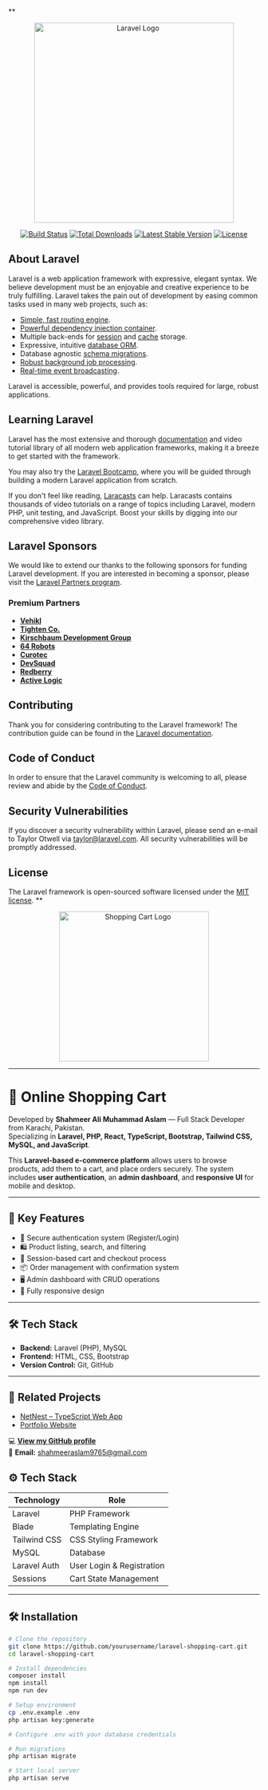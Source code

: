 **<p align="center"><a href="https://laravel.com" target="_blank"><img src="https://raw.githubusercontent.com/laravel/art/master/logo-lockup/5%20SVG/2%20CMYK/1%20Full%20Color/laravel-logolockup-cmyk-red.svg" width="400" alt="Laravel Logo"></a></p>

<p align="center">
<a href="https://github.com/laravel/framework/actions"><img src="https://github.com/laravel/framework/workflows/tests/badge.svg" alt="Build Status"></a>
<a href="https://packagist.org/packages/laravel/framework"><img src="https://img.shields.io/packagist/dt/laravel/framework" alt="Total Downloads"></a>
<a href="https://packagist.org/packages/laravel/framework"><img src="https://img.shields.io/packagist/v/laravel/framework" alt="Latest Stable Version"></a>
<a href="https://packagist.org/packages/laravel/framework"><img src="https://img.shields.io/packagist/l/laravel/framework" alt="License"></a>
</p>

## About Laravel

Laravel is a web application framework with expressive, elegant syntax. We believe development must be an enjoyable and creative experience to be truly fulfilling. Laravel takes the pain out of development by easing common tasks used in many web projects, such as:

- [Simple, fast routing engine](https://laravel.com/docs/routing).
- [Powerful dependency injection container](https://laravel.com/docs/container).
- Multiple back-ends for [session](https://laravel.com/docs/session) and [cache](https://laravel.com/docs/cache) storage.
- Expressive, intuitive [database ORM](https://laravel.com/docs/eloquent).
- Database agnostic [schema migrations](https://laravel.com/docs/migrations).
- [Robust background job processing](https://laravel.com/docs/queues).
- [Real-time event broadcasting](https://laravel.com/docs/broadcasting).

Laravel is accessible, powerful, and provides tools required for large, robust applications.

## Learning Laravel

Laravel has the most extensive and thorough [documentation](https://laravel.com/docs) and video tutorial library of all modern web application frameworks, making it a breeze to get started with the framework.

You may also try the [Laravel Bootcamp](https://bootcamp.laravel.com), where you will be guided through building a modern Laravel application from scratch.

If you don't feel like reading, [Laracasts](https://laracasts.com) can help. Laracasts contains thousands of video tutorials on a range of topics including Laravel, modern PHP, unit testing, and JavaScript. Boost your skills by digging into our comprehensive video library.

## Laravel Sponsors

We would like to extend our thanks to the following sponsors for funding Laravel development. If you are interested in becoming a sponsor, please visit the [Laravel Partners program](https://partners.laravel.com).

### Premium Partners

- **[Vehikl](https://vehikl.com)**
- **[Tighten Co.](https://tighten.co)**
- **[Kirschbaum Development Group](https://kirschbaumdevelopment.com)**
- **[64 Robots](https://64robots.com)**
- **[Curotec](https://www.curotec.com/services/technologies/laravel)**
- **[DevSquad](https://devsquad.com/hire-laravel-developers)**
- **[Redberry](https://redberry.international/laravel-development)**
- **[Active Logic](https://activelogic.com)**

## Contributing

Thank you for considering contributing to the Laravel framework! The contribution guide can be found in the [Laravel documentation](https://laravel.com/docs/contributions).

## Code of Conduct

In order to ensure that the Laravel community is welcoming to all, please review and abide by the [Code of Conduct](https://laravel.com/docs/contributions#code-of-conduct).

## Security Vulnerabilities

If you discover a security vulnerability within Laravel, please send an e-mail to Taylor Otwell via [taylor@laravel.com](mailto:taylor@laravel.com). All security vulnerabilities will be promptly addressed.

## License

The Laravel framework is open-sourced software licensed under the [MIT license](https://opensource.org/licenses/MIT).
**<p align="center">
  <a href="https://github.com/shahmeerali/laravel-shopping-cart" target="_blank">
    <img src="https://img.freepik.com/premium-vector/shopping-cart-logo-design-template-vector-illustration_640292-217.jpg" width="300" alt="Shopping Cart Logo">
  </a>
</p>



---
# 🛒 Online Shopping Cart

Developed by **Shahmeer Ali Muhammad Aslam** — Full Stack Developer from Karachi, Pakistan.  
Specializing in **Laravel, PHP, React, TypeScript, Bootstrap, Tailwind CSS, MySQL, and JavaScript**.

This **Laravel-based e-commerce platform** allows users to browse products, add them to a cart, and place orders securely. The system includes **user authentication**, an **admin dashboard**, and **responsive UI** for mobile and desktop.

---

## 📌 Key Features
- 🔐 Secure authentication system (Register/Login)
- 🛍️ Product listing, search, and filtering
- 🛒 Session-based cart and checkout process
- 📦 Order management with confirmation system
- 🖥️ Admin dashboard with CRUD operations
- 📱 Fully responsive design

---

## 🛠 Tech Stack
- **Backend:** Laravel (PHP), MySQL
- **Frontend:** HTML, CSS, Bootstrap
- **Version Control:** Git, GitHub

---

## 🔗 Related Projects
- [NetNest – TypeScript Web App](https://github.com/shahmeeraslam/NetNest)  
- [Portfolio Website](https://github.com/shahmeeraslam/SHAHMEER-PORTFOLIO)

💻 **[View my GitHub profile](https://github.com/shahmeeraslam)**  
📧 **Email:** shahmeeraslam9765@gmail.com


## ⚙️ Tech Stack

| Technology    | Role                                 |
|---------------|--------------------------------------|
| Laravel       | PHP Framework                        |
| Blade         | Templating Engine                    |
| Tailwind CSS  | CSS Styling Framework                |
| MySQL         | Database                             |
| Laravel Auth  | User Login & Registration            |
| Sessions      | Cart State Management                |

---

## 🛠️ Installation

```bash
# Clone the repository
git clone https://github.com/yourusername/laravel-shopping-cart.git
cd laravel-shopping-cart

# Install dependencies
composer install
npm install
npm run dev

# Setup environment
cp .env.example .env
php artisan key:generate

# Configure .env with your database credentials

# Run migrations
php artisan migrate

# Start local server
php artisan serve
